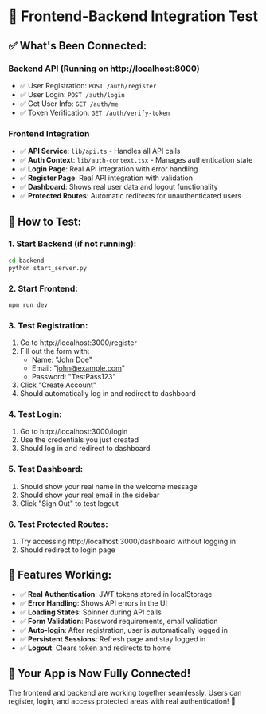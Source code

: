 # 🧪 Frontend-Backend Integration Test

## ✅ What's Been Connected:

### **Backend API** (Running on http://localhost:8000)
- ✅ User Registration: `POST /auth/register`
- ✅ User Login: `POST /auth/login`
- ✅ Get User Info: `GET /auth/me`
- ✅ Token Verification: `GET /auth/verify-token`

### **Frontend Integration**
- ✅ **API Service**: `lib/api.ts` - Handles all API calls
- ✅ **Auth Context**: `lib/auth-context.tsx` - Manages authentication state
- ✅ **Login Page**: Real API integration with error handling
- ✅ **Register Page**: Real API integration with validation
- ✅ **Dashboard**: Shows real user data and logout functionality
- ✅ **Protected Routes**: Automatic redirects for unauthenticated users

## 🚀 How to Test:

### 1. **Start Backend** (if not running):
```bash
cd backend
python start_server.py
```

### 2. **Start Frontend**:
```bash
npm run dev
```

### 3. **Test Registration**:
1. Go to http://localhost:3000/register
2. Fill out the form with:
   - Name: "John Doe"
   - Email: "john@example.com"
   - Password: "TestPass123"
3. Click "Create Account"
4. Should automatically log in and redirect to dashboard

### 4. **Test Login**:
1. Go to http://localhost:3000/login
2. Use the credentials you just created
3. Should log in and redirect to dashboard

### 5. **Test Dashboard**:
1. Should show your real name in the welcome message
2. Should show your real email in the sidebar
3. Click "Sign Out" to test logout

### 6. **Test Protected Routes**:
1. Try accessing http://localhost:3000/dashboard without logging in
2. Should redirect to login page

## 🔧 Features Working:

- ✅ **Real Authentication**: JWT tokens stored in localStorage
- ✅ **Error Handling**: Shows API errors in the UI
- ✅ **Loading States**: Spinner during API calls
- ✅ **Form Validation**: Password requirements, email validation
- ✅ **Auto-login**: After registration, user is automatically logged in
- ✅ **Persistent Sessions**: Refresh page and stay logged in
- ✅ **Logout**: Clears token and redirects to home

## 🎯 Your App is Now Fully Connected!

The frontend and backend are working together seamlessly. Users can register, login, and access protected areas with real authentication! 🚀

